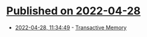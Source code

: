 # [Published on 2022-04-28](index.md)

* [2022-04-28, 11:34:49](https://news.ycombinator.com/item?id=31191275) - [Transactive Memory](https://en.wikipedia.org/wiki/Transactive_memory)
